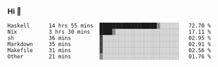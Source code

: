 ### Hi 👋

<!--START_SECTION:waka-->

```text
Haskell      14 hrs 55 mins  ██████████████████▒░░░░░░   72.70 %
Nix          3 hrs 30 mins   ████▒░░░░░░░░░░░░░░░░░░░░   17.11 %
sh           36 mins         ▓░░░░░░░░░░░░░░░░░░░░░░░░   02.95 %
Markdown     35 mins         ▓░░░░░░░░░░░░░░░░░░░░░░░░   02.91 %
Makefile     31 mins         ▓░░░░░░░░░░░░░░░░░░░░░░░░   02.56 %
Other        21 mins         ▒░░░░░░░░░░░░░░░░░░░░░░░░   01.76 %
```

<!--END_SECTION:waka-->
